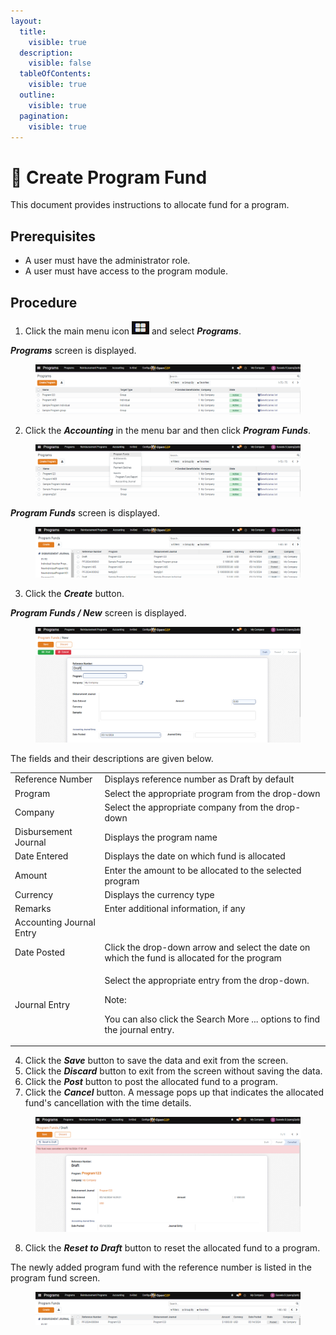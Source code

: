 ```yaml
---
layout:
  title:
    visible: true
  description:
    visible: false
  tableOfContents:
    visible: true
  outline:
    visible: true
  pagination:
    visible: true
---
```


# 📔 Create Program Fund

This document provides instructions to allocate fund for a program.

## Prerequisites

* A user must have the administrator role.
* A user must have access to the program module.

## Procedure

1. Click the main menu icon ![](../../../../.gitbook/assets/main-menu.png) and select _**Programs**_.

_**Programs**_ screen is displayed.

<figure><img src="../../../../.gitbook/assets/programs (1).png" alt=""><figcaption></figcaption></figure>

2. Click the _**Accounting**_ in the menu bar and then click _**Program Funds**_.

<figure><img src="../../../../.gitbook/assets/accounting-program-funds.png" alt=""><figcaption></figcaption></figure>

_**Program Funds**_ screen is displayed.

<figure><img src="../../../../.gitbook/assets/program-funds-screen.png" alt=""><figcaption></figcaption></figure>

3. Click the _**Create**_ button.

_**Program Funds / New**_ screen is displayed.

<figure><img src="../../../../.gitbook/assets/program-funds-new-screen.png" alt=""><figcaption></figcaption></figure>

The fields and their descriptions are given below.

|                          |                                                                                                                                                     |
| ------------------------ | --------------------------------------------------------------------------------------------------------------------------------------------------- |
| Reference Number         | Displays reference number as Draft by default                                                                                                       |
| Program                  | Select the appropriate program from the drop-down                                                                                                   |
| Company                  | Select the appropriate company from the drop-down                                                                                                   |
| Disbursement Journal     | Displays the program name                                                                                                                           |
| Date Entered             | Displays the date on which fund is allocated                                                                                                        |
| Amount                   | Enter the amount to be allocated to the selected program                                                                                            |
| Currency                 | Displays the currency type                                                                                                                          |
| Remarks                  | Enter additional information, if any                                                                                                                |
| Accounting Journal Entry |                                                                                                                                                     |
| Date Posted              | Click the drop-down arrow and select the date on which the fund is allocated for the program                                                        |
| Journal Entry            | <p>Select the appropriate entry from the drop-down.</p><p>Note:</p><p>You can also click the Search More ... options to find the journal entry.</p> |

4. Click the _**Save**_ button to save the data and exit from the screen.
5. Click the _**Discard**_ button to exit from the screen without saving the data.
6. Click the _**Post**_ button to post the allocated fund to a program.
7. Click the _**Cancel**_ button. A message pops up that indicates the allocated fund's cancellation with the time details.

<figure><img src="../../../../.gitbook/assets/cancelled-message-pf.png" alt=""><figcaption></figcaption></figure>

8. Click the _**Reset to Draft**_ button to reset the allocated fund to a program.

The newly added program fund with the reference number is listed in the program fund screen.

<figure><img src="../../../../.gitbook/assets/program-fund-list.png" alt=""><figcaption></figcaption></figure>
